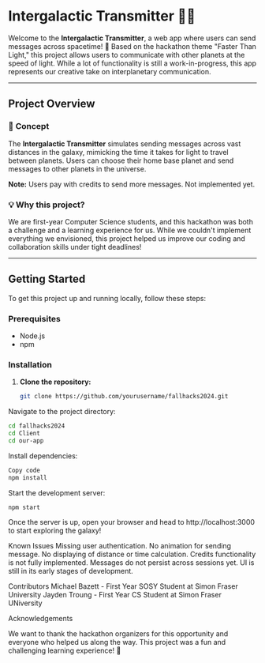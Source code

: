 # Intergalactic Transmitter 🚀✨

Welcome to the **Intergalactic Transmitter**, a web app where users can send messages across spacetime! 🌌 Based on the hackathon theme "Faster Than Light," this project allows users to communicate with other planets at the speed of light. While a lot of functionality is still a work-in-progress, this app represents our creative take on interplanetary communication.

---

## Project Overview

### 📜 **Concept**
The **Intergalactic Transmitter** simulates sending messages across vast distances in the galaxy, mimicking the time it takes for light to travel between planets. Users can choose their home base planet and send messages to other planets in the universe. 

**Note:** Users pay with credits to send more messages. Not implemented yet.

### 💡 **Why this project?**
We are first-year Computer Science students, and this hackathon was both a challenge and a learning experience for us. While we couldn't implement everything we envisioned, this project helped us improve our coding and collaboration skills under tight deadlines!

---

## Getting Started

To get this project up and running locally, follow these steps:

### Prerequisites

- Node.js
- npm

### Installation

1. **Clone the repository:**
   ```bash
   git clone https://github.com/yourusername/fallhacks2024.git
Navigate to the project directory:
```bash
cd fallhacks2024
cd Client
cd our-app
```
Install dependencies:

```bash
Copy code
npm install
```
Start the development server:

```bash
npm start
```
Once the server is up, open your browser and head to http://localhost:3000 to start exploring the galaxy!


Known Issues
Missing user authentication.
No animation for sending message.
No displaying of distance or time calculation.
Credits functionality is not fully implemented.
Messages do not persist across sessions yet.
UI is still in its early stages of development.

Contributors
Michael Bazett - First Year SOSY Student at Simon Fraser University
Jayden Troung - First Year CS Student at Simon Fraser UNiversity

Acknowledgements

We want to thank the hackathon organizers for this opportunity and everyone who helped us along the way. This project was a fun and challenging learning experience! 🙌
